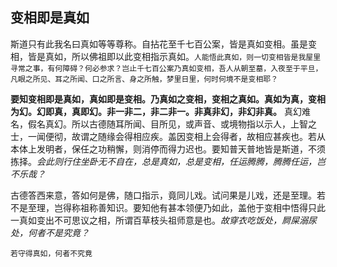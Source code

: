 ## 变相即是真如

斯道只有此我名曰真如等等尊称。自拈花至千七百公案，皆是真如变相。虽是变相，皆是真如，所以佛祖即以此变相指示真如。`人能悟此真如，则一切变相皆是我屋里寻常之事，有何障碍？何必参求？岂止千七百公案乃真如变相，吾人从朝至墓，入夜至于平旦，凡眼之所见、耳之所闻、口之所言、身之所触，梦里日里，何时何境不是变相耶？`

__要知变相即是真如，真如即是变相。乃真如之变相，变相之真如。真如为真，变相为幻。幻即真，真即幻。非一非二，非二非一。非真非幻，非幻非真。__ 真幻难名，假名真幻。所以古德随耳所闻、目所见，或声音、或境物指以示人，上智之士，一闻便彻，故谓之随缘会得相应疾。盖因变相上会得者，故相应甚疾也。若从本体上发明者，保任之功稍懈，则消停而得力迟也。要知普天普地皆是斯道，不须拣择。*会此则行住坐卧无不自在，总是真如，总是变相，任运腾腾，腾腾任运，岂不乐哉？*

 古德答西来意，答如何是佛，随口指示，竟同儿戏。试问果是儿戏，还是至理。若不是至理，岂得称祖称善知识。要知他有甚本领便乃如此，盖他于变相中悟得只此一真如变出不可思议之相，所谓百草枝头祖师意是也。*故穿衣吃饭处，屙屎溺尿处，何者不是究竟？*

 ```yang
若守得真如，何者不究竟
```
